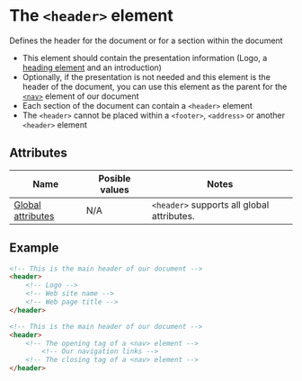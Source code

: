 # The `<header>` element
Defines the header for the document or for a section within the document

- This element should contain the presentation information (Logo, a [heading element](h1toh6.md) and an introduction)
- Optionally, if the presentation is not needed and this element is the header of the document, you can use this element as the parent for the [`<nav>`](nav.md) element of our document
- Each section of the document can contain a `<header>` element
- The `<header>` cannot be placed within a `<footer>`, `<address>` or another `<header>` element

## Attributes
| Name | Posible values | Notes |
|-|-|-|
| [Global attributes](../first-steps/global-attributes.md) | N/A | `<header>` supports all global attributes. |

## Example
```html
<!-- This is the main header of our document -->
<header>
    <!-- Logo -->
    <!-- Web site name -->
    <!-- Web page title -->
</header>

<!-- This is the main header of our document -->
<header>
    <!-- The opening tag of a <nav> element -->
        <!-- Our navigation links -->
    <!-- The closing tag of a <nav> element -->
</header>
```